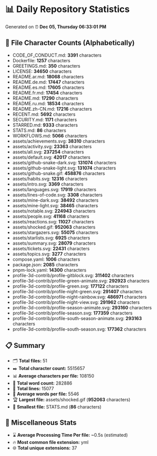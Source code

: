 # 📊 Daily Repository Statistics
Generated on ⏰ **Dec 05, Thursday 06:33:01 PM**

## 📂 File Character Counts (Alphabetically)
- CODE_OF_CONDUCT.md: **3391** characters
- Dockerfile: **1257** characters
- GREETINGS.md: **350** characters
- LICENSE: **34650** characters
- README.ar.md: **18068** characters
- README.de.md: **17447** characters
- README.es.md: **17605** characters
- README.fr.md: **17454** characters
- README.md: **17290** characters
- README.ru.md: **18534** characters
- README.zh-CN.md: **17216** characters
- RECENT.md: **5692** characters
- SECURITY.md: **1171** characters
- STARRED.md: **9333** characters
- STATS.md: **86** characters
- WORKFLOWS.md: **5066** characters
- assets/achievements.svg: **38310** characters
- assets/activity.svg: **23363** characters
- assets/all.svg: **237254** characters
- assets/default.svg: **42017** characters
- assets/github-snake-dark.svg: **131074** characters
- assets/github-snake-light.svg: **131074** characters
- assets/github-snake.gif: **458876** characters
- assets/habits.svg: **12316** characters
- assets/intro.svg: **3369** characters
- assets/languages.svg: **17919** characters
- assets/lines-of-code.svg: **3308** characters
- assets/mine-dark.svg: **38492** characters
- assets/mine-light.svg: **38465** characters
- assets/notable.svg: **224943** characters
- assets/people.svg: **41168** characters
- assets/reactions.svg: **11027** characters
- assets/shocked.gif: **952063** characters
- assets/stargazers.svg: **55075** characters
- assets/starlists.svg: **6925** characters
- assets/summary.svg: **28079** characters
- assets/tickets.svg: **22431** characters
- assets/topics.svg: **3277** characters
- compose.yaml: **1006** characters
- package.json: **2085** characters
- pnpm-lock.yaml: **14300** characters
- profile-3d-contrib/profile-gitblock.svg: **311402** characters
- profile-3d-contrib/profile-green-animate.svg: **292923** characters
- profile-3d-contrib/profile-green.svg: **177122** characters
- profile-3d-contrib/profile-night-green.svg: **291407** characters
- profile-3d-contrib/profile-night-rainbow.svg: **486971** characters
- profile-3d-contrib/profile-night-view.svg: **291962** characters
- profile-3d-contrib/profile-season-animate.svg: **293160** characters
- profile-3d-contrib/profile-season.svg: **177359** characters
- profile-3d-contrib/profile-south-season-animate.svg: **293163** characters
- profile-3d-contrib/profile-south-season.svg: **177362** characters

## 📋 Summary
- 🗂️ **Total files:** 51
- ✒️ **Total character count:** 5515657
- 📊 **Average characters per file:** 108150
- 📝 **Total word count:** 282886
- 🧾 **Total lines:** 15077
- 📐 **Average words per file:** 5546
- 🏆 **Largest file:** assets/shocked.gif (**952063** characters)
- 🥉 **Smallest file:** STATS.md (**86** characters)

## 🌟 Miscellaneous Stats
- ⌛ **Average Processing Time Per file:** ~0.5s (estimated)
- 🔥 **Most common file extension:** yml
- 🌐 **Total unique extensions:** 37
